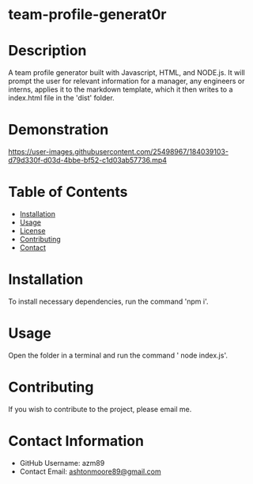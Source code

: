 

  # team-profile-generat0r
  
  # Description
  A team profile generator built with Javascript, HTML, and NODE.js. It will prompt the user for relevant information for a manager, any engineers or interns, applies it to the markdown template, which it then writes to a index.html file in the 'dist' folder.

  


  # Demonstration

  

  https://user-images.githubusercontent.com/25498967/184039103-d79d330f-d03d-4bbe-bf52-c1d03ab57736.mp4






  # Table of Contents 
  * [Installation](#-Installation)
  * [Usage](#-Usage)
  * [License](#-License)
  * [Contributing](#-Contributing)
  * [Contact](#-Contact-Information)
      
  # Installation
  To install necessary dependencies, run the command 'npm i'.
  
  # Usage
  Open the folder in a terminal and run the command ' node index.js'.
  
  # Contributing 
  If you wish to contribute to the project, please email me.
  
  # Contact Information 
  * GitHub Username: azm89
  * Contact Email: ashtonmoore89@gmail.com
